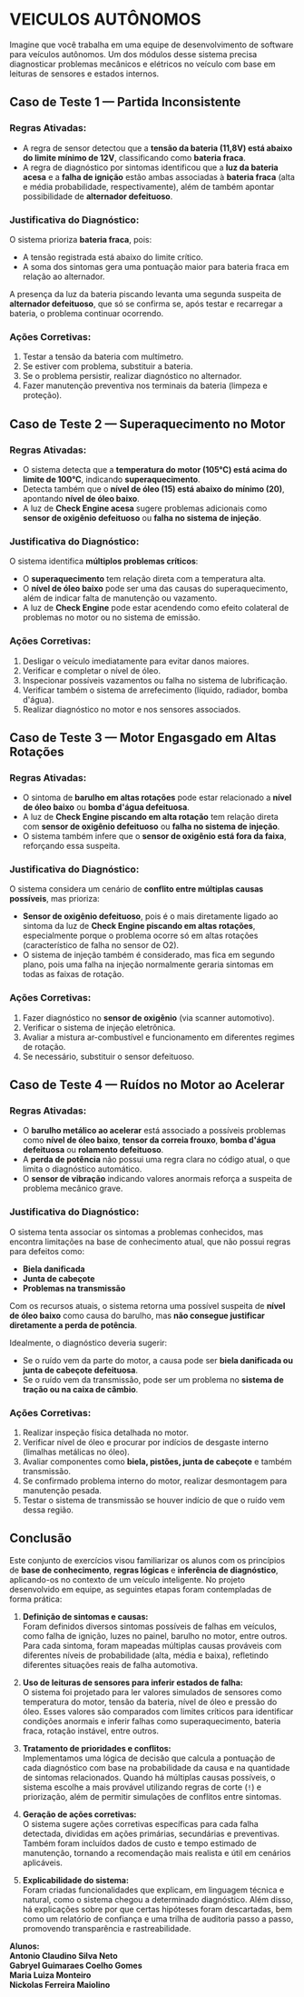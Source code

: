 # VEICULOS AUTÔNOMOS
Imagine que você trabalha em uma equipe de desenvolvimento de software para veículos autônomos. Um dos módulos desse sistema precisa diagnosticar problemas mecânicos e elétricos no veículo com base em leituras de sensores e estados internos.


## Caso de Teste 1 — Partida Inconsistente

### Regras Ativadas:

* A regra de sensor detectou que a **tensão da bateria (11,8V) está abaixo do limite mínimo de 12V**, classificando como **bateria fraca**.
* A regra de diagnóstico por sintomas identificou que a **luz da bateria acesa** e a **falha de ignição** estão ambas associadas à **bateria fraca** (alta e média probabilidade, respectivamente), além de também apontar possibilidade de **alternador defeituoso**.

### Justificativa do Diagnóstico:

O sistema prioriza **bateria fraca**, pois:

* A tensão registrada está abaixo do limite crítico.
* A soma dos sintomas gera uma pontuação maior para bateria fraca em relação ao alternador.

A presença da luz da bateria piscando levanta uma segunda suspeita de **alternador defeituoso**, que só se confirma se, após testar e recarregar a bateria, o problema continuar ocorrendo.

### Ações Corretivas:

1. Testar a tensão da bateria com multímetro.
2. Se estiver com problema, substituir a bateria.
3. Se o problema persistir, realizar diagnóstico no alternador.
4. Fazer manutenção preventiva nos terminais da bateria (limpeza e proteção).


## Caso de Teste 2 — Superaquecimento no Motor

### Regras Ativadas:

* O sistema detecta que a **temperatura do motor (105°C) está acima do limite de 100°C**, indicando **superaquecimento**.
* Detecta também que o **nível de óleo (15) está abaixo do mínimo (20)**, apontando **nível de óleo baixo**.
* A luz de **Check Engine acesa** sugere problemas adicionais como **sensor de oxigênio defeituoso** ou **falha no sistema de injeção**.

### Justificativa do Diagnóstico:

O sistema identifica **múltiplos problemas críticos**:

* O **superaquecimento** tem relação direta com a temperatura alta.
* O **nível de óleo baixo** pode ser uma das causas do superaquecimento, além de indicar falta de manutenção ou vazamento.
* A luz de **Check Engine** pode estar acendendo como efeito colateral de problemas no motor ou no sistema de emissão.

### Ações Corretivas:

1. Desligar o veículo imediatamente para evitar danos maiores.
2. Verificar e completar o nível de óleo.
3. Inspecionar possíveis vazamentos ou falha no sistema de lubrificação.
4. Verificar também o sistema de arrefecimento (líquido, radiador, bomba d'água).
5. Realizar diagnóstico no motor e nos sensores associados.



## Caso de Teste 3 — Motor Engasgado em Altas Rotações

### Regras Ativadas:

* O sintoma de **barulho em altas rotações** pode estar relacionado a **nível de óleo baixo** ou **bomba d'água defeituosa**.
* A luz de **Check Engine piscando em alta rotação** tem relação direta com **sensor de oxigênio defeituoso** ou **falha no sistema de injeção**.
* O sistema também infere que o **sensor de oxigênio está fora da faixa**, reforçando essa suspeita.

### Justificativa do Diagnóstico:

O sistema considera um cenário de **conflito entre múltiplas causas possíveis**, mas prioriza:

* **Sensor de oxigênio defeituoso**, pois é o mais diretamente ligado ao sintoma da luz de **Check Engine piscando em altas rotações**, especialmente porque o problema ocorre só em altas rotações (característico de falha no sensor de O2).
* O sistema de injeção também é considerado, mas fica em segundo plano, pois uma falha na injeção normalmente geraria sintomas em todas as faixas de rotação.

### Ações Corretivas:

1. Fazer diagnóstico no **sensor de oxigênio** (via scanner automotivo).
2. Verificar o sistema de injeção eletrônica.
3. Avaliar a mistura ar-combustível e funcionamento em diferentes regimes de rotação.
4. Se necessário, substituir o sensor defeituoso.


## Caso de Teste 4 — Ruídos no Motor ao Acelerar

### Regras Ativadas:

* O **barulho metálico ao acelerar** está associado a possíveis problemas como **nível de óleo baixo**, **tensor da correia frouxo**, **bomba d'água defeituosa** ou **rolamento defeituoso**.
* A **perda de potência** não possui uma regra clara no código atual, o que limita o diagnóstico automático.
* O **sensor de vibração** indicando valores anormais reforça a suspeita de problema mecânico grave.

### Justificativa do Diagnóstico:

O sistema tenta associar os sintomas a problemas conhecidos, mas encontra limitações na base de conhecimento atual, que não possui regras para defeitos como:

* **Biela danificada**
* **Junta de cabeçote**
* **Problemas na transmissão**

Com os recursos atuais, o sistema retorna uma possível suspeita de **nível de óleo baixo** como causa do barulho, mas **não consegue justificar diretamente a perda de potência**.

Idealmente, o diagnóstico deveria sugerir:

* Se o ruído vem da parte do motor, a causa pode ser **biela danificada ou junta de cabeçote defeituosa**.
* Se o ruído vem da transmissão, pode ser um problema no **sistema de tração ou na caixa de câmbio**.

### Ações Corretivas:

1. Realizar inspeção física detalhada no motor.
2. Verificar nível de óleo e procurar por indícios de desgaste interno (limalhas metálicas no óleo).
3. Avaliar componentes como **biela, pistões, junta de cabeçote** e também transmissão.
4. Se confirmado problema interno do motor, realizar desmontagem para manutenção pesada.
5. Testar o sistema de transmissão se houver indício de que o ruído vem dessa região.


## Conclusão

Este conjunto de exercícios visou familiarizar os alunos com os princípios de **base de conhecimento**, **regras lógicas** e **inferência de diagnóstico**, aplicando-os no contexto de um veículo inteligente. No projeto desenvolvido em equipe, as seguintes etapas foram contempladas de forma prática:

1. **Definição de sintomas e causas:**  
   Foram definidos diversos sintomas possíveis de falhas em veículos, como falha de ignição, luzes no painel, barulho no motor, entre outros. Para cada sintoma, foram mapeadas múltiplas causas prováveis com diferentes níveis de probabilidade (alta, média e baixa), refletindo diferentes situações reais de falha automotiva.

2. **Uso de leituras de sensores para inferir estados de falha:**  
   O sistema foi projetado para ler valores simulados de sensores como temperatura do motor, tensão da bateria, nível de óleo e pressão do óleo. Esses valores são comparados com limites críticos para identificar condições anormais e inferir falhas como superaquecimento, bateria fraca, rotação instável, entre outros.

3. **Tratamento de prioridades e conflitos:**  
   Implementamos uma lógica de decisão que calcula a pontuação de cada diagnóstico com base na probabilidade da causa e na quantidade de sintomas relacionados. Quando há múltiplas causas possíveis, o sistema escolhe a mais provável utilizando regras de corte (`!`) e priorização, além de permitir simulações de conflitos entre sintomas.

4. **Geração de ações corretivas:**  
   O sistema sugere ações corretivas específicas para cada falha detectada, divididas em ações primárias, secundárias e preventivas. Também foram incluídos dados de custo e tempo estimado de manutenção, tornando a recomendação mais realista e útil em cenários aplicáveis.

5. **Explicabilidade do sistema:**  
   Foram criadas funcionalidades que explicam, em linguagem técnica e natural, como o sistema chegou a determinado diagnóstico. Além disso, há explicações sobre por que certas hipóteses foram descartadas, bem como um relatório de confiança e uma trilha de auditoria passo a passo, promovendo transparência e rastreabilidade.

**Alunos:**  
**Antonio Claudino Silva Neto**  
**Gabryel Guimaraes Coelho Gomes**  
**Maria Luiza Monteiro**  
**Nickolas Ferreira Maiolino**  